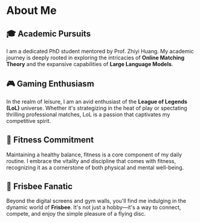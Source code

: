 # About Me

## 🎓 Academic Pursuits
I am a dedicated PhD student mentored by Prof. Zhiyi Huang. My academic journey is deeply rooted in exploring the intricacies of **Online Matching Theory** and the expansive capabilities of **Large Language Models**.

## 🎮 Gaming Enthusiasm
In the realm of leisure, I am an avid enthusiast of the **League of Legends (LoL)** universe. Whether it's strategizing in the heat of play or spectating thrilling professional matches, LoL is a passion that captivates my competitive spirit.

## 💪 Fitness Commitment
Maintaining a healthy balance, fitness is a core component of my daily routine. I embrace the vitality and discipline that comes with fitness, recognizing it as a cornerstone of both physical and mental well-being.

## 🥏 Frisbee Fanatic
Beyond the digital screens and gym walls, you'll find me indulging in the dynamic world of **Frisbee**. It's not just a hobby—it's a way to connect, compete, and enjoy the simple pleasure of a flying disc.
